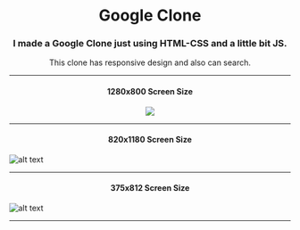 <h1 align="center">Google Clone</h1>
<h3 align="center">I made a Google Clone just using HTML-CSS and a little bit JS.</h3>
<p align="center">This clone has responsive design and also can search.</p>

---

<h4 align="center">1280x800 Screen Size</h4>

<p align="center">
  <img src="https://raw.githubusercontent.com/thenesern/Google-Clone/master/images/1280x800/1.png" />
</p>
           
---
           
<h4 align="center">820x1180 Screen Size</h4>

![alt text](https://raw.githubusercontent.com/thenesern/Google-Clone/master/images/820x1180/2.png)

---

<h4 align="center">375x812 Screen Size</h4>

![alt text](https://raw.githubusercontent.com/thenesern/Google-Clone/master/images/375x812/3.png)
           
----
